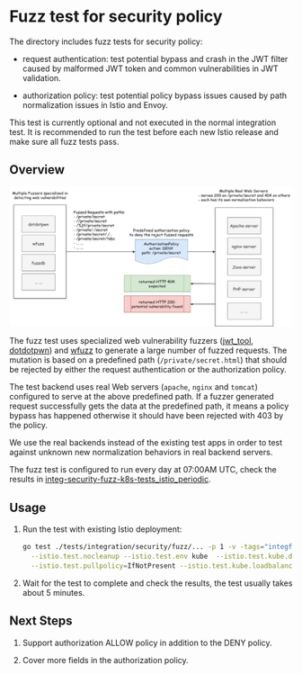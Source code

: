 # Fuzz test for security policy

The directory includes fuzz tests for security policy:

- request authentication: test potential bypass and crash in the JWT filter caused by malformed JWT token and common
  vulnerabilities in JWT validation.

- authorization policy: test potential policy bypass issues caused by path normalization issues in Istio and Envoy.

This test is currently optional and not executed in the normal integration test. It is recommended to run the test
before each new Istio release and make sure all fuzz tests pass.

## Overview

![](overview.jpg)

The fuzz test uses specialized web vulnerability fuzzers ([jwt_tool](https://github.com/ticarpi/jwt_tool),
[dotdotpwn](https://github.com/wireghoul/dotdotpwn)) and [wfuzz](https://github.com/xmendez/wfuzz) to generate a
large number of fuzzed requests. The mutation is based on a predefined path (`/private/secret.html`) that should be
rejected by either the request authentication or the authorization policy.

The test backend uses real Web servers (`apache`, `nginx` and `tomcat`) configured to serve at the above predefined path.
If a fuzzer generated request successfully gets the data at the predefined path, it means a policy bypass has happened
otherwise it should have been rejected with 403 by the policy.

We use the real backends instead of the existing test apps in order to test against unknown new normalization behaviors
in real backend servers.

The fuzz test is configured to run every day at 07:00AM UTC, check the results in
[integ-security-fuzz-k8s-tests_istio_periodic](https://prow.istio.io/?job=integ-security-fuzz-k8s-tests_istio_periodic).

## Usage

1. Run the test with existing Istio deployment:

    ```bash
    go test ./tests/integration/security/fuzz/... -p 1 -v -tags="integfuzz integ" -test.run "TestFuzzAuthorization|TestRequestAuthentication" \
      --istio.test.nocleanup --istio.test.env kube  --istio.test.kube.deploy=false - -timeout 30m \
      --istio.test.pullpolicy=IfNotPresent --istio.test.kube.loadbalancer=false --log_output_level=tf:debug
    ```

1. Wait for the test to complete and check the results, the test usually takes about 5 minutes.

## Next Steps

1. Support authorization ALLOW policy in addition to the DENY policy.

1. Cover more fields in the authorization policy.
